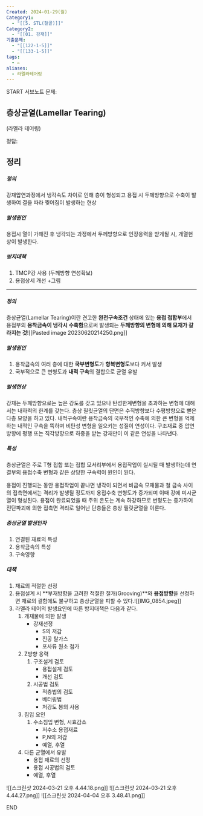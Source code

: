 ```yaml
---
Created: 2024-01-29(월)
Category1:
  - "[[5. STL(철골)]]"
Category2:
  - "[[01. 강재]]"
기출문제:
  - "[[122-1-5]]"
  - "[[133-1-5]]"
tags:
  - ✏️
aliases:
  - 라멜라테어링
---
```

START
서브노트
문제:  
## 층상균열(Lamellar Tearing)
(라멜라 테어링)


정답: 

## 정리
##### 정의
강재압연과정에서 냉각속도 차이로 인해 층이 형성되고 용접 시 두께방향으로 수축이 발생하여 결을 따라 찢어짐이 발생하는 현상
##### 발생원인
용접시 열이 가해진 후 냉각되는 과정에서 두께방향으로 인장응력을 받게될 시, 개열현상이 발생한다.
##### 방지대책
1. TMCP강 사용 (두께방향 연성확보)
2. 용접상세 개선 +그림
***

##### 정의

층상균열(Lamellar Tearing)이란 견고한 **완전구속조건** 상태에 있는 **용접 접합부**에서 용접부의 **용착금속이 냉각시 수축함**으로써 발생되는 **두께방향의 변형에 의해 모재가 갈라지는 것**![[Pasted image 20230620214250.png]]

##### 발생원인

1. 용착금속의 여러 층에 대한 **국부변형도**가 **항복변형도**보다 커서 발생
2. 국부적으로 큰 변형도과 **내적 구속**의 결합으로 균열 유발

##### 발생현상

강재는 두께방향으로는 높은 강도를 갖고 있으나 탄성한계변형을 초과하는 변형에 대해서는 내하력의 한계를 갖는다. 층상 필릿균열의 단면은 수직방향보다 수평방향으로 뻗은 다층 모양을 하고 있다. 내적구속이란 용착금속의 국부적인 수축에 의한 큰 변형을 억제하는 내적인 구속을 뜩하며 비탄성 변형을 일으키는 성질이 연성이다. 구조재료 중 압연방향에 평행 또는 직각방향으로 하중을 받는 강재만이 이 같은 연성을 나타낸다.

##### 특성

층상균열은 주로 T형 접합 또는 접합 모서리부에서 용접작업이 실시될 때 발생하는데 연결부의 용접수축 변형과 같은 상당한 구속력이 원인이 된다.

용접이 진행되는 동안 용접작업이 끝나면 냉각이 되면서 비금속 모재물과 철 금속 사이의 접촉면에서는 격리가 발생될 정도까지 용접수축 변형도가 증가되며 이때 강에 미시균열이 형성된다. 용접이 완료되었을 때 주위 온도는 계속 하강하므로 변형도는 증가하여 전단파괴에 의한 접촉면 격리로 일어난 단층들은 층상 필릿균열을 이룬다.

##### 층상균열 발생인자

1. 연결된 재료의 특성
2. 용착금속의 특성
3. 구속영향

##### 대책
1. 재료의 적절한 선정
2. 용접설계 시 **부재방향을 고려한 적절한 절개(Grooving)**와 **용접방향**을 선정하면 재료의 결함에도 불구하고 층상균열을 피할 수 있다.![[IMG_0854.jpeg]]
3. 라멜라 테어의 발생요인에 따른 방지대책은 다음과 같다.
	1. 개재물에 의한 발생
		- 강재선정
			- S의 저감
			- 진공 탈가스
			- 포사류 원소 첨가
	2. Z방향 응력
		1. 구조설계 검토
			- 용접설계 검토
			- 개선 검토
		2. 시공법 검토
			- 적층법의 검토
			- 베터링법
			- 저강도 봉의 사용
	3. 침입 요인
		1. 수소침입 변형, 시효감소
			- 저수소 용접재료
			- P,N의 저감
			- 예열, 후열
	4. 다른 균열에서 유발
		- 용접 재료의 선정
		- 용접 시공법의 검토
		- 예열, 후열

![[스크린샷 2024-03-21 오후 4.44.18.png]]
![[스크린샷 2024-03-21 오후 4.44.27.png]]
![[스크린샷 2024-04-04 오후 3.48.41.png]]
<!--ID: 1687265196391-->
END